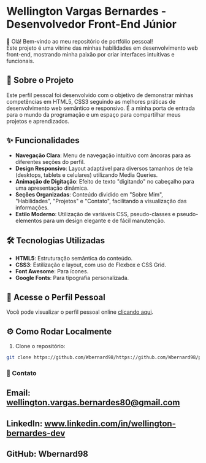 # Wellington Vargas Bernardes - Desenvolvedor Front-End Júnior

👋 Olá! Bem-vindo ao meu repositório de portfólio pessoal!  
Este projeto é uma vitrine das minhas habilidades em desenvolvimento web front-end, mostrando minha paixão por criar interfaces intuitivas e funcionais.

## 🚀 Sobre o Projeto
Este perfil pessoal foi desenvolvido com o objetivo de demonstrar minhas competências em HTML5, CSS3  seguindo as melhores práticas de desenvolvimento web semântico e responsivo. É a minha porta de entrada para o mundo da programação e um espaço para compartilhar meus projetos e aprendizados.

## ✨ Funcionalidades
- **Navegação Clara**: Menu de navegação intuitivo com âncoras para as diferentes seções do perfil.
- **Design Responsivo**: Layout adaptável para diversos tamanhos de tela (desktops, tablets e celulares) utilizando Media Queries.
- **Animação de Digitação**: Efeito de texto "digitando" no cabeçalho para uma apresentação dinâmica.
- **Seções Organizadas**: Conteúdo dividido em "Sobre Mim", "Habilidades", "Projetos" e "Contato", facilitando a visualização das informações.
- **Estilo Moderno**: Utilização de variáveis CSS, pseudo-classes e pseudo-elementos para um design elegante e de fácil manutenção.

## 🛠️ Tecnologias Utilizadas
- **HTML5**: Estruturação semântica do conteúdo.
- **CSS3**: Estilização e layout, com uso de Flexbox e CSS Grid.
- **Font Awesome**: Para ícones.
- **Google Fonts**: Para tipografia personalizada.

## 🔗 Acesse o Perfil Pessoal
Você pode visualizar o perfil pessoal online [clicando aqui](https://github.com/Wbernard98/perfil_pessoal.git).

## ⚙️ Como Rodar Localmente
1. Clone o repositório:
```bash
git clone https://github.com/Wbernard98/https://github.com/Wbernard98/perfil_pessoal.git
```
### 📧 Contato
## Email: wellington.vargas.bernardes80@gmail.com

## LinkedIn: www.linkedin.com/in/wellington-bernardes-dev

## GitHub: Wbernard98
